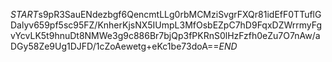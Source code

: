$START$s9pR3SauENdezbgf6QencmtLLg0rbMCMziSvgrFXQr81idEfF0TTuflGDalyv659pf5sc95FZ/KnherKjsNX5IUmpL3MfOsbEZpC7hD9FqxDZWrrmyFgvYcvLK5t9hnuDt8NMWe3g9c886Br7bjQp3fPKRnS0lHzFzfh0eZu7O7nAw/aDGy58Ze9Ug1DJFD/1cZoAewetg+eKc1be73doA==$END$